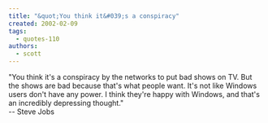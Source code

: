 ```yaml
---
title: "&quot;You think it&#039;s a conspiracy"
created: 2002-02-09
tags: 
  - quotes-110
authors: 
  - scott
---
```


"You think it's a conspiracy by the networks to put bad shows on TV. But the shows are bad because that's what people want. It's not like Windows users don't have any power. I think they're happy with Windows, and that's an incredibly depressing thought."  
\-- Steve Jobs
